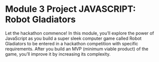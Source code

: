# Module 3 Project JAVASCRIPT: Robot Gladiators
Let the hackathon commence! In this module, you’ll explore the power of JavaScript as you build a super sleek computer game called Robot Gladiators to be entered in a hackathon competition with specific requirements. After you build an MVP (minimum viable product) of the game, you’ll improve it by increasing its complexity.
